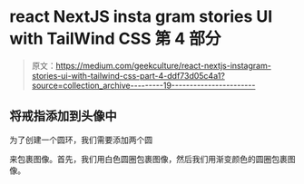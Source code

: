 # react NextJS insta gram stories UI with TailWind CSS 第 4 部分

> 原文：<https://medium.com/geekculture/react-nextjs-instagram-stories-ui-with-tailwind-css-part-4-ddf73d05c4a1?source=collection_archive---------19----------------------->

## 将戒指添加到头像中

为了创建一个圆环，我们需要添加两个圆

来包裹图像。首先，我们用白色圆圈包裹图像，然后我们用渐变颜色的圆圈包裹图像。
